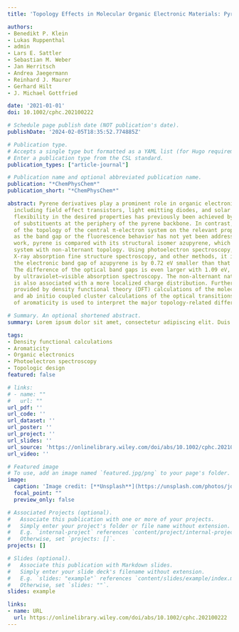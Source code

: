 ```yaml
---
title: 'Topology Effects in Molecular Organic Electronic Materials: Pyrene and Azupyrene'

authors:
- Benedikt P. Klein
- Lukas Ruppenthal
- admin
- Lars E. Sattler
- Sebastian M. Weber
- Jan Herritsch
- Andrea Jaegermann
- Reinhard J. Maurer
- Gerhard Hilt
- J. Michael Gottfried

date: '2021-01-01'
doi: 10.1002/cphc.202100222

# Schedule page publish date (NOT publication's date).
publishDate: '2024-02-05T18:35:52.774885Z'

# Publication type.
# Accepts a single type but formatted as a YAML list (for Hugo requirements).
# Enter a publication type from the CSL standard.
publication_types: ["article-journal"]

# Publication name and optional abbreviated publication name.
publication: "*ChemPhysChem*"
publication_short: "*ChemPhysChem*"

abstract: Pyrene derivatives play a prominent role in organic electronic devices,
  including field effect transistors, light emitting diodes, and solar cells. The
  flexibility in the desired properties has previously been achieved by variation
  of substituents at the periphery of the pyrene backbone. In contrast, the influence
  of the topology of the central π-electron system on the relevant properties such
  as the band gap or the fluorescence behavior has not yet been addressed. In this
  work, pyrene is compared with its structural isomer azupyrene, which has a π-electron
  system with non-alternant topology. Using photoelectron spectroscopy, near edge
  X-ray absorption fine structure spectroscopy, and other methods, it is shown that
  the electronic band gap of azupyrene is by 0.72 eV smaller than that of pyrene.
  The difference of the optical band gaps is even larger with 1.09 eV, as determined
  by ultraviolet–visible absorption spectroscopy. The non-alternant nature of azupyrene
  is also associated with a more localized charge distribution. Further insight is
  provided by density functional theory (DFT) calculations of the molecular properties
  and ab initio coupled cluster calculations of the optical transitions. The concept
  of aromaticity is used to interpret the major topology-related differences.

# Summary. An optional shortened abstract.
summary: Lorem ipsum dolor sit amet, consectetur adipiscing elit. Duis posuere tellus ac convallis placerat. Proin tincidunt magna sed ex sollicitudin condimentum.

tags:
- Density functional calculations
- Aromaticity
- Organic electronics
- Photoelectron spectroscopy
- Topologic design
featured: false

# links:
# - name: ""
#   url: ""
url_pdf: ''
url_code: ''
url_dataset: ''
url_poster: ''
url_project: ''
url_slides: ''
url_source: 'https://onlinelibrary.wiley.com/doi/abs/10.1002/cphc.202100222'
url_video: ''

# Featured image
# To use, add an image named `featured.jpg/png` to your page's folder. 
image:
  caption: 'Image credit: [**Unsplash**](https://unsplash.com/photos/jdD8gXaTZsc)'
  focal_point: ""
  preview_only: false

# Associated Projects (optional).
#   Associate this publication with one or more of your projects.
#   Simply enter your project's folder or file name without extension.
#   E.g. `internal-project` references `content/project/internal-project/index.md`.
#   Otherwise, set `projects: []`.
projects: []

# Slides (optional).
#   Associate this publication with Markdown slides.
#   Simply enter your slide deck's filename without extension.
#   E.g. `slides: "example"` references `content/slides/example/index.md`.
#   Otherwise, set `slides: ""`.
slides: example

links:
- name: URL
  url: https://onlinelibrary.wiley.com/doi/abs/10.1002/cphc.202100222
---
```

